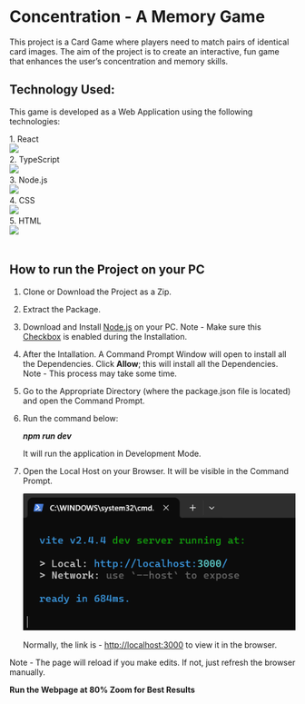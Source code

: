 
# Concentration - A Memory Game 

This project is a Card Game where players need to match pairs of identical card images. The aim of the project is to create an interactive, fun game that enhances the user’s concentration and memory skills.

## Technology Used:

This game is developed as a Web Application using the following technologies: 

<div>
1. React
 <br>
 <img src="https://img.shields.io/badge/React-20232A?style=for-the-badge&logo=react&logoColor=61DAFB">
 <br>
 2. TypeScript
 <br> 
 <img src="https://img.shields.io/badge/TypeScript-007ACC?style=for-the-badge&logo=typescript&logoColor=white">
 <br> 
3. Node.js
 <br> 
 
 <img src="https://img.shields.io/badge/node.js-339933?style=for-the-badge&logo=Node.js&logoColor=white"> 
 <br> 
4. CSS 
 <br> 
 <img src="https://img.shields.io/badge/CSS3-1572B6?style=for-the-badge&logo=css3&logoColor=white">
 <br> 
5. HTML 
 <br> 
 <img src="https://img.shields.io/badge/HTML5-E34F26?style=for-the-badge&logo=html5&logoColor=white">  
 <br> 
 </div>
 <br>


## How to run the Project on your PC

1. Clone or Download the Project as a Zip.
2. Extract the Package.
3. Download and Install [Node.js](https://nodejs.org/en/download/prebuilt-installer) on your PC.
   Note - Make sure this [Checkbox](https://github.com/csgoteresa/TypescriptRepository/blob/main/Nodejs%20Installer.png) is enabled during the Installation.
4. After the Intallation. A Command Prompt Window will open to install all the Dependencies. Click **Allow**; this will install all the Dependencies.
   Note - This process may take some time.
5. Go to the Appropriate Directory (where the package.json file is located) and open the Command Prompt.
6. Run the command below:
   
   ***npm run dev***

   It will run the application in Development Mode.
9. Open the Local Host on your Browser. It will be visible in the Command Prompt.
    
   <img src="https://github.com/csgoteresa/TypescriptRepository/blob/main/Local%20Host.png"> 
   
   Normally, the link is - [http://localhost:3000](http://localhost:3000) to view it in the browser.

Note - The page will reload if you make edits. If not,  just refresh the browser manually.

**Run the Webpage at 80% Zoom for Best Results**
<br>
